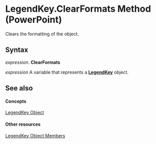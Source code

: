 
# LegendKey.ClearFormats Method (PowerPoint)

Clears the formatting of the object.


## Syntax

 _expression_. **ClearFormats**

 _expression_ A variable that represents a **[LegendKey](98e8b9c3-b53e-9595-9389-6f92a6d730f4.md)** object.


## See also


#### Concepts


[LegendKey Object](98e8b9c3-b53e-9595-9389-6f92a6d730f4.md)
#### Other resources


[LegendKey Object Members](f7790c4f-2d36-698c-349b-2dcd676a38c6.md)
